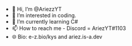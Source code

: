 - 👋 Hi, I’m @AriezzYT
- 👀 I’m interested in coding.
- 🌱 I’m currently learning C#
- 📫 How to reach me - Discord = AriezYT#1103
- 🌐 Bio: e-z.bio/kys and ariez.is-a.dev
